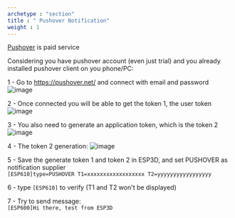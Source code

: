 ```yaml
---
archetype : "section"
title : " Pushover Notification"
weight : 1
---
```

[Pushover](https://pushover.net/) is paid service

Considering you have pushover account (even just trial) and you already installed pushover client on you phone/PC:  

1 - Go to <https://pushover.net/> and connect with email and password  
![image](/img/notifications/pushover/logon.png)

2 - Once connected you will be able to get the token 1, the user token  
![image](/img/notifications/pushover/token1.png)

3 - You also need to generate an application token, which is the token 2  
![image](/img/notifications/pushover/token2.png)

4 - The token 2 generation:
![image](/img/notifications/pushover/token2b.png)

5 - Save the generate token 1 and token 2 in ESP3D, and set PUSHOVER as notification supplier  
`[ESP610]type=PUSHOVER T1=xxxxxxxxxxxxxxxxxx T2=yyyyyyyyyyyyyyyyy`  

6 - type `[ESP610]` to verify (T1 and T2 won't be displayed)  

7 - Try to send message:  
`[ESP600]Hi there, test from ESP3D`
